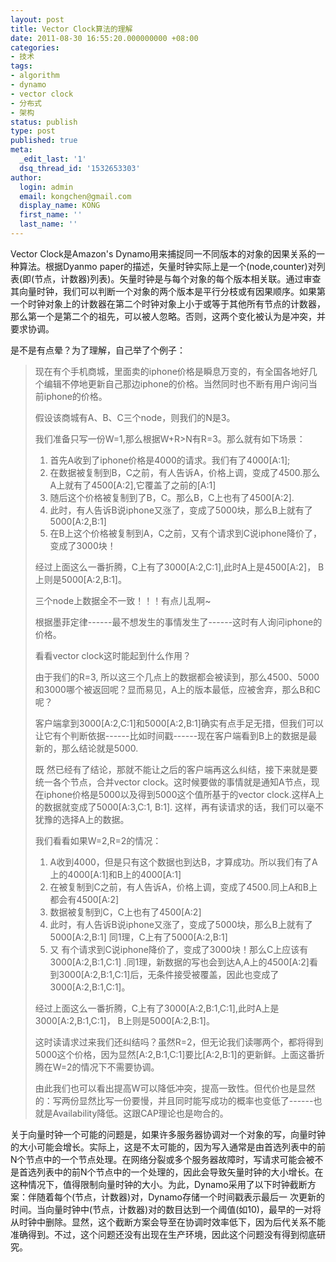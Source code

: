 ```yaml
---
layout: post
title: Vector Clock算法的理解
date: 2011-08-30 16:55:20.000000000 +08:00
categories:
- 技术
tags:
- algorithm
- dynamo
- vector clock
- 分布式
- 架构
status: publish
type: post
published: true
meta:
  _edit_last: '1'
  dsq_thread_id: '1532653303'
author:
  login: admin
  email: kongchen@gmail.com
  display_name: KONG
  first_name: ''
  last_name: ''
---
```

Vector Clock是Amazon's Dynamo用来捕捉同一不同版本的对象的因果关系的一种算法。根据Dyanmo paper的描述，矢量时钟实际上是一个(node,counter)对列表(即(节点，计数器)列表)。矢量时钟是与每个对象的每个版本相关联。通过审查其向量时钟，我们可以判断一个对象的两个版本是平行分枝或有因果顺序。如果第一个时钟对象上的计数器在第二个时钟对象上小于或等于其他所有节点的计数器，那么第一个是第二个的祖先，可以被人忽略。否则，这两个变化被认为是冲突，并要求协调。

是不是有点晕？为了理解，自己举了个例子：

> 现在有个手机商城，里面卖的iphone价格是瞬息万变的，有全国各地好几个编辑不停地更新自己那边iphone的价格。当然同时也不断有用户询问当前iphone的价格。
> 
> 假设该商城有A、B、C三个node，则我们的N是3。
> 
> 我们准备只写一份W=1,那么根据W+R\>N有R=3。那么就有如下场景：
> 
> 1. 首先A收到了iphone价格是4000的请求。我们有了4000\[A:1\];
> 2. 在数据被复制到B，C之前，有人告诉A，价格上调，变成了4500.那么A上就有了4500\[A:2\],它覆盖了之前的\[A:1\]
> 3. 随后这个价格被复制到了B，C。那么B，C上也有了4500\[A:2\].
> 4. 此时，有人告诉B说iphone又涨了，变成了5000块，那么B上就有了5000\[A:2,B:1\]
> 5. 在B上这个价格被复制到A，C之前，又有个请求到C说iphone降价了，变成了3000块！
> 
> 经过上面这么一番折腾，C上有了3000\[A:2,C:1\],此时A上是4500\[A:2\]， B上则是5000\[A:2,B:1\]。
> 
> 三个node上数据全不一致！！！有点儿乱啊~
> 
> 根据墨菲定律------最不想发生的事情发生了------这时有人询问iphone的价格。
> 
> 看看vector clock这时能起到什么作用？
> 
> 由于我们的R=3, 所以这三个几点上的数据都会被读到，那么4500、5000和3000哪个被返回呢？显而易见，A上的版本最低，应被舍弃，那么B和C呢？
> 
> 客户端拿到3000\[A:2,C:1\]和5000\[A:2,B:1\]确实有点手足无措，但我们可以让它有个判断依据------比如时间戳------现在客户端看到B上的数据是最新的，那么结论就是5000\.
> 
> 既 然已经有了结论，那就不能让之后的客户端再这么纠结，接下来就是要统一各个节点，合并vector clock。这时候要做的事情就是通知A节点，现在iphone价格是5000以及得到5000这个值所基于的vector clock.这样A上的数据就变成了5000\[A:3,C:1, B:1\]. 这样，再有读请求的话，我们可以毫不犹豫的选择A上的数据。
> 
> 我们看看如果W=2,R=2的情况：
> 
> 1. A收到4000，但是只有这个数据也到达B，才算成功。所以我们有了A上的4000\[A:1\]和B上的4000\[A:1\]
> 2. 在被复制到C之前，有人告诉A，价格上调，变成了4500.同上A和B上都会有4500\[A:2\]
> 3. 数据被复制到C，C上也有了4500\[A:2\]
> 4. 此时，有人告诉B说iphone又涨了，变成了5000块，那么B上就有了5000\[A:2,B:1\] 同1理，C上有了5000\[A:2,B:1\]
> 5. 又 有个请求到C说iphone降价了，变成了3000块！那么C上应该有3000\[A:2,B:1,C:1\] .同1理，新数据的写也会到达A,A上的4500\[A:2\]看到3000\[A:2,B:1,C:1\]后，无条件接受被覆盖，因此也变成了 3000\[A:2,B:1,C:1\]。
> 
> 经过上面这么一番折腾，C上有了3000\[A:2,B:1,C:1\],此时A上是3000\[A:2,B:1,C:1\]， B上则是5000\[A:2,B:1\]。
> 
> 这时读请求过来我们还纠结吗？虽然R=2，但无论我们读哪两个，都将得到5000这个价格，因为显然\[A:2,B:1,C:1\]要比\[A:2,B:1\]的更新鲜。上面这番折腾在W=2的情况下不需要协调。
> 
> 由此我们也可以看出提高W可以降低冲突，提高一致性。但代价也是显然的：写两份显然比写一份要慢，并且同时能写成功的概率也变低了------也就是Availability降低。这跟CAP理论也是吻合的。

关于向量时钟一个可能的问题是，如果许多服务器协调对一个对象的写，向量时钟的大小可能会增长。实际上，这是不太可能的，因为写入通常是由首选列表中的前 N个节点中的一个节点处理。在网络分裂或多个服务器故障时，写请求可能会被不是首选列表中的前N个节点中的一个处理的，因此会导致矢量时钟的大小增长。在 这种情况下，值得限制向量时钟的大小。为此，Dynamo采用了以下时钟截断方案：伴随着每个(节点，计数器)对，Dynamo存储一个时间戳表示最后一 次更新的时间。当向量时钟中(节点，计数器)对的数目达到一个阈值(如10)，最早的一对将从时钟中删除。显然，这个截断方案会导至在协调时效率低下，因为后代关系不能准确得到。不过，这个问题还没有出现在生产环境，因此这个问题没有得到彻底研究。
